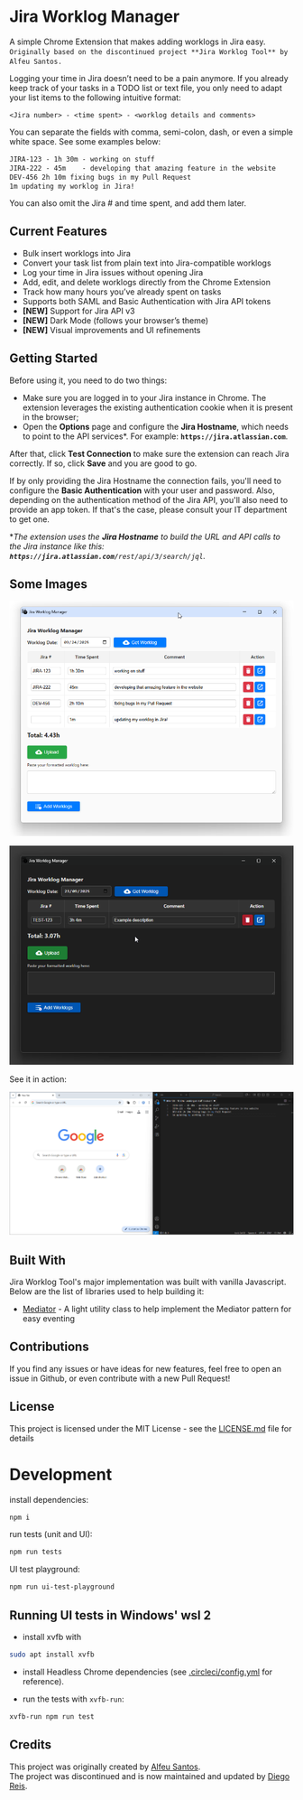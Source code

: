 # Jira Worklog Manager

A simple Chrome Extension that makes adding worklogs in Jira easy.  
`Originally based on the discontinued project **Jira Worklog Tool** by Alfeu Santos.`  

Logging your time in Jira doesn’t need to be a pain anymore. If you already keep track of your tasks in a TODO list or text file, you only need to adapt your list items to the following intuitive format:

```
<Jira number> - <time spent> - <worklog details and comments>
```
You can separate the fields with comma, semi-colon, dash, or even a simple white space. See some examples below:

```
JIRA-123 - 1h 30m - working on stuff
JIRA-222 - 45m    - developing that amazing feature in the website
DEV-456 2h 10m fixing bugs in my Pull Request
1m updating my worklog in Jira!
```
You can also omit the Jira # and time spent, and add them later.

## Current Features

* Bulk insert worklogs into Jira  
* Convert your task list from plain text into Jira-compatible worklogs  
* Log your time in Jira issues without opening Jira  
* Add, edit, and delete worklogs directly from the Chrome Extension  
* Track how many hours you’ve already spent on tasks  
* Supports both SAML and Basic Authentication with Jira API tokens  
* **[NEW]** Support for Jira API v3
* **[NEW]** Dark Mode (follows your browser’s theme)  
* **[NEW]** Visual improvements and UI refinements  

## Getting Started

Before using it, you need to do two things:
- Make sure you are logged in to your Jira instance in Chrome. The extension leverages the existing authentication cookie when it is present in the browser;
- Open the **Options** page and configure the **Jira Hostname**, which needs to point to the API services*. For example: **`https://jira.atlassian.com`**.

After that, click **Test Connection** to make sure the extension can reach Jira correctly. If so, click **Save** and you are good to go.

If by only providing the Jira Hostname the connection fails, you'll need to configure the **Basic Authentication** with your user and password. Also, depending on the authentication method of the Jira API, you'll also need to provide an app token. If that's the case, please consult your IT department to get one.

*_The extension uses the **Jira Hostname** to build the URL and API calls to the Jira instance like this: **`https://jira.atlassian.com/`**`rest/api/3/search/jql`._

## Some Images

![Main popup screen](/screenshots/popup-light-mode.png "Main Screen")

![Main popup screen - Dark Mode](/screenshots/popup-dark-mode.png "Main Screen - Dark Mode")

See it in action:

![Adding worklogs](/screenshots/add-worklog-sample.gif "See it in action")

## Built With

Jira Worklog Tool's major implementation was built with vanilla Javascript. Below are the list of libraries used to help building it:

* [Mediator](https://github.com/ajacksified/Mediator.js) - A light utility class to help implement the Mediator pattern for easy eventing

## Contributions

If you find any issues or have ideas for new features, feel free to open an issue in Github, or even contribute with a new Pull Request!

## License

This project is licensed under the MIT License - see the [LICENSE.md](LICENSE.md) file for details

# Development

install dependencies:

````sh
npm i
````

run tests (unit and UI):

````sh
npm run tests
````

UI test playground:

````sh
npm run ui-test-playground
````
## Running UI tests in Windows' wsl 2

- install xvfb with

````sh
sudo apt install xvfb
````

- install Headless Chrome dependencies (see [.circleci/config.yml](.circleci/config.yml) for reference).

- run the tests with `xvfb-run`:

````sh
xvfb-run npm run test
````

## Credits

This project was originally created by [Alfeu Santos](mailto:alfeugds@gmail.com).  
The project was discontinued and is now maintained and updated by [Diego Reis](mailto:diegovareis.dev@gmail.com).
